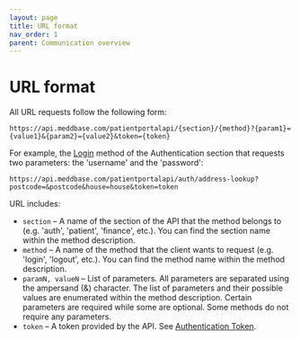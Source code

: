 ```yaml
---
layout: page
title: URL format
nav_order: 1
parent: Communication overview
---
```


# URL format

All URL requests follow the following form:

`https://api.meddbase.com/patientportalapi/{section}/{method}?{param1}={value1}&{param2}={value2}&token={token}`

For example, the [Login](../authentication/login) method of the Authentication section that requests two parameters: the 'username' and the 'password':

`https://api.meddbase.com/patientportalapi/auth/address-lookup?postcode=&postcode&house=house&token=token`

URL includes:

- `section` – A name of the section of the API that the method belongs to (e.g. 'auth', 'patient', 'finance', etc.). You can find the section name within the method description.
- `method` – A name of the method that the client wants to request (e.g. 'login', 'logout', etc.). You can find the method name within the method description.
- `paramN, valueN` – List of parameters. All parameters are separated using the ampersand (&) character. The list of parameters and their possible values are enumerated within the method description. Certain parameters are required while some are optional. Some methods do not require any parameters.
- `token` – A token provided by the API. See [Authentication Token](../authentication/authentication-token).
